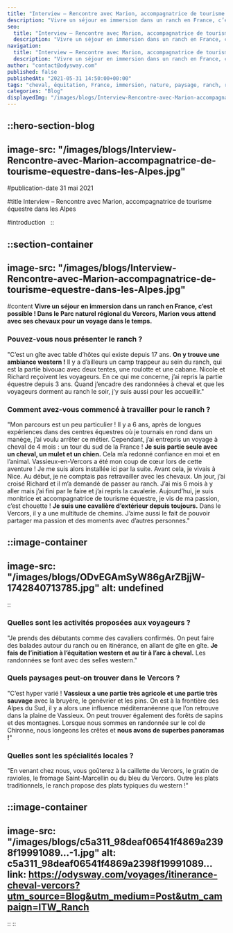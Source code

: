```yaml
---
title: "Interview – Rencontre avec Marion, accompagnatrice de tourisme équestre dans les Alpes"
description: "Vivre un séjour en immersion dans un ranch en France, c’est possible ! Odysway vous emmène dans le Parc naturel régional du Vercors, où Marion vous attend avec ses chevaux pour un voyage dans le temps."
seo:
  title: "Interview – Rencontre avec Marion, accompagnatrice de tourisme équestre dans les Alpes"
  description: "Vivre un séjour en immersion dans un ranch en France, c’est possible ! Odysway vous emmène dans le Parc naturel régional du Vercors, où Marion vous attend avec ses chevaux pour un voyage dans le temps."
navigation:
  title: "Interview – Rencontre avec Marion, accompagnatrice de tourisme équestre dans les Alpes"
  description: "Vivre un séjour en immersion dans un ranch en France, c’est possible ! Odysway vous emmène dans le Parc naturel régional du Vercors, où Marion vous attend avec ses chevaux pour un voyage dans le temps."
author: "contact@odysway.com"
published: false
publishedAt: "2021-05-31 14:50:00+00:00"
tags: "cheval, équitation, France, immersion, nature, paysage, ranch, randonnée, tourisme équestre, Vercors, western"
categories: "Blog"
displayedImg: "/images/blogs/Interview-Rencontre-avec-Marion-accompagnatrice-de-tourisme-equestre-dans-les-Alpes.jpg"
---
```


::hero-section-blog
---
image-src: "/images/blogs/Interview-Rencontre-avec-Marion-accompagnatrice-de-tourisme-equestre-dans-les-Alpes.jpg"
---
#publication-date
31 mai 2021

#title
Interview – Rencontre avec Marion, accompagnatrice de tourisme équestre dans les Alpes

#introduction
 
::

::section-container
---
image-src: "/images/blogs/Interview-Rencontre-avec-Marion-accompagnatrice-de-tourisme-equestre-dans-les-Alpes.jpg"
---
#content
**Vivre un séjour en immersion dans un ranch en France, c’est possible ! Dans le Parc naturel régional du Vercors, Marion vous attend avec ses chevaux pour un voyage dans le temps.**

### Pouvez-vous nous présenter le ranch ?

"C’est un gîte avec table d’hôtes qui existe depuis 17 ans. **On y trouve une ambiance western !** Il y a d’ailleurs un camp trappeur au sein du ranch, qui est la partie bivouac avec deux tentes, une roulotte et une cabane. Nicole et Richard reçoivent les voyageurs. En ce qui me concerne, j’ai repris la partie équestre depuis 3 ans. Quand j’encadre des randonnées à cheval et que les voyageurs dorment au ranch le soir, j’y suis aussi pour les accueillir."

### Comment avez-vous commencé à travailler pour le ranch ?

"Mon parcours est un peu particulier ! Il y a 6 ans, après de longues expériences dans des centres équestres où je tournais en rond dans un manège, j’ai voulu arrêter ce métier. Cependant, j’ai entrepris un voyage à cheval de 4 mois : un tour du sud de la France ! **Je suis partie seule avec un cheval, un mulet et un chien.** Cela m’a redonné confiance en moi et en l’animal. Vassieux-en-Vercors a été mon coup de cœur lors de cette aventure ! Je me suis alors installée ici par la suite. Avant cela, je vivais à Nice. Au début, je ne comptais pas retravailler avec les chevaux. Un jour, j’ai croisé Richard et il m’a demandé de passer au ranch. J’ai mis 6 mois à y aller mais j’ai fini par le faire et j’ai repris la cavalerie. Aujourd’hui, je suis monitrice et accompagnatrice de tourisme équestre, je vis de ma passion, c’est chouette ! **Je suis une cavalière d’extérieur depuis toujours.** Dans le Vercors, il y a une multitude de chemins. J’aime aussi le fait de pouvoir partager ma passion et des moments avec d’autres personnes."

::image-container
---
image-src: "/images/blogs/ODvEGAmSyW86gArZBjjW-1742840713785.jpg"
alt: undefined
---
::

### Quelles sont les activités proposées aux voyageurs ?

"Je prends des débutants comme des cavaliers confirmés. On peut faire des balades autour du ranch ou en itinérance, en allant de gîte en gîte. **Je fais de l’initiation à l’équitation western et au tir à l’arc à cheval.** Les randonnées se font avec des selles western."

### Quels paysages peut-on trouver dans le Vercors ?

"C’est hyper varié ! **Vassieux a une partie très agricole et une partie très sauvage** avec la bruyère, le genévrier et les pins. On est à la frontière des Alpes du Sud, il y a alors une influence méditerranéenne que l’on retrouve dans la plaine de Vassieux. On peut trouver également des forêts de sapins et des montagnes. Lorsque nous sommes en randonnée sur le col de Chironne, nous longeons les crêtes et **nous avons de superbes panoramas !**"

### Quelles sont les spécialités locales ?

"En venant chez nous, vous goûterez à la caillette du Vercors, le gratin de ravioles, le fromage Saint-Marcellin ou du bleu du Vercors. Outre les plats traditionnels, le ranch propose des plats typiques du western !"

::image-container
---
image-src: "/images/blogs/c5a311_98deaf06541f4869a2398f19991089...-1.jpg"
alt: c5a311_98deaf06541f4869a2398f19991089...
link: https://odysway.com/voyages/itinerance-cheval-vercors?utm_source=Blog&utm_medium=Post&utm_campaign=ITW_Ranch
---
::
::
